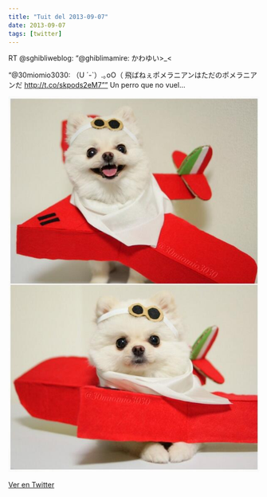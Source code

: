 ```yaml
---
title: "Tuit del 2013-09-07"
date: 2013-09-07
tags: [twitter]
---
```


RT @sghibliweblog: “@ghiblimamire: かわゆい&gt;_&lt;

“@30miomio3030: （U ´-`）.｡oO（ 飛ばねぇポメラニアンはただのポメラニアンだ http://t.co/skpods2eM7”” Un perro que no vuel…

![Imagen](/assets/images/376276301411545088-BTfD1h0CQAA39lE.jpg)

[Ver en Twitter](https://twitter.com/i/web/status/376276301411545088)

